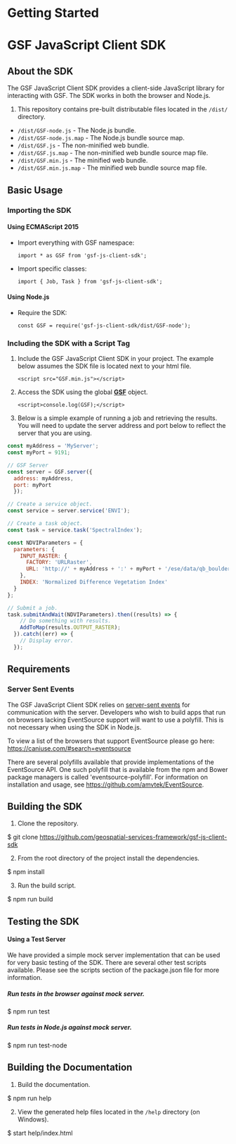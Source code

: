 # Getting Started
# GSF JavaScript Client SDK

## About the SDK
The GSF JavaScript Client SDK provides a client-side JavaScript library for interacting with GSF.  The SDK works in both the browser and Node.js.

1. This repository contains pre-built distributable files located in the `/dist/` directory.
  - `/dist/GSF-node.js` - The Node.js bundle.
  - `/dist/GSF-node.js.map` - The Node.js bundle source map.
  - `/dist/GSF.js` - The non-minified web bundle.
  - `/dist/GSF.js.map` - The non-minified web bundle source map file.
  - `/dist/GSF.min.js` - The minified web bundle.
  - `/dist/GSF.min.js.map` - The minified web bundle source map file.

## Basic Usage
### Importing the SDK 
#### Using ECMAScript 2015 
- Import everything with GSF namespace:

  `import * as GSF from 'gsf-js-client-sdk';`

- Import specific classes:

  `import { Job, Task } from 'gsf-js-client-sdk';`

#### Using Node.js
- Require the SDK:

  `const GSF = require('gsf-js-client-sdk/dist/GSF-node');`

### Including the SDK with a Script Tag
1. Include the GSF JavaScript Client SDK in your project.  The example below assumes the SDK file is located next to your html file.

    `<script src="GSF.min.js"></script>`

2. Access the SDK using the global [**GSF**] object.

    `<script>console.log(GSF);</script>`

3. Below is a simple example of running a job and retrieving the results.  You will need to update the server address and port below to reflect the server that you are using.

```javascript
const myAddress = 'MyServer';
const myPort = 9191;

// GSF Server
const server = GSF.server({
  address: myAddress,
  port: myPort
  });

// Create a service object.
const service = server.service('ENVI');

// Create a task object.
const task = service.task('SpectralIndex');

const NDVIParameters = {
  parameters: {
    INPUT_RASTER: {
      FACTORY: 'URLRaster',
      URL: 'http://' + myAddress + ':' + myPort + '/ese/data/qb_boulder_msi'
    },
    INDEX: 'Normalized Difference Vegetation Index'
  }
};

// Submit a job.
task.submitAndWait(NDVIParameters).then((results) => {
    // Do something with results.
    AddToMap(results.OUTPUT_RASTER);
  }).catch((err) => {
    // Display error.
  });
```

## Requirements
### Server Sent Events
The GSF JavaScript Client SDK relies on [server-sent events] for communication with the server.  Developers who wish to build apps that run on browsers lacking EventSource support will want to use a polyfill.  This is not necessary when using the SDK in Node.js.

To view a list of the browsers that support EventSource please go here: https://caniuse.com/#search=eventsource

There are several polyfills available that provide implementations of the EventSource API.  One such polyfill that is available from the npm and Bower package managers is called 'eventsource-polyfill'.  For information on installation and usage, see https://github.com/amvtek/EventSource.

## Building the SDK
1. Clone the repository.

  $ git clone https://github.com/geospatial-services-framework/gsf-js-client-sdk

2. From the root directory of the project install the dependencies.

  $ npm install

3. Run the build script.

  $ npm run build

## Testing the SDK
#### Using a Test Server
We have provided a simple mock server implementation that can be used for very basic testing of the SDK.  There are several other test scripts available.  Please see the scripts section of the package.json file for more information.

##### Run tests in the browser against mock server.

  $ npm run test

##### Run tests in Node.js against mock server.

  $ npm run test-node

## Building the Documentation
1. Build the documentation.

  $ npm run help

2. View the generated help files located in the `/help` directory (on Windows).

  $ start help/index.html

[**GSF**]:../class/src/GSF.js~GSF.html  
[server-sent events]:https://developer.mozilla.org/en-US/docs/Web/API/Server-sent_events
